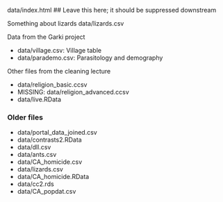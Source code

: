 
data/index.html ## Leave this here; it should be suppressed downstream

Something about lizards data/lizards.csv

Data from the Garki project
* data/village.csv: Village table
* data/parademo.csv: Parasitology and demography

Other files from the cleaning lecture
* data/religion_basic.ccsv
* MISSING: data/religion_advanced.ccsv
* data/live.RData

### Older files ###

* data/portal_data_joined.csv
* data/contrasts2.RData
* data/dll.csv
* data/ants.csv
* data/CA_homicide.csv
* data/lizards.csv
* data/CA_homicide.RData
* data/cc2.rds
* data/CA_popdat.csv
